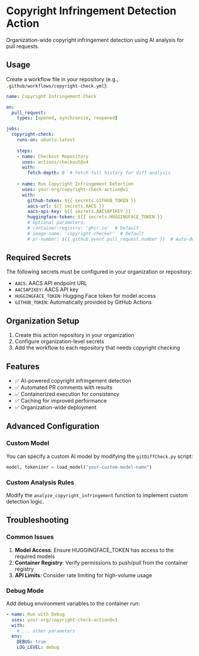 # Copyright Infringement Detection Action

Organization-wide copyright infringement detection using AI analysis for pull requests.

## Usage

Create a workflow file in your repository (e.g., `.github/workflows/copyright-check.yml`):

```yaml
name: Copyright Infringement Check

on:
  pull_request:
    types: [opened, synchronize, reopened]

jobs:
  copyright-check:
    runs-on: ubuntu-latest
    
    steps:
    - name: Checkout Repository
      uses: actions/checkout@v4
      with:
        fetch-depth: 0  # Fetch full history for diff analysis
    
    - name: Run Copyright Infringement Detection
      uses: your-org/copyright-check-action@v1
      with:
        github-token: ${{ secrets.GITHUB_TOKEN }}
        aacs-url: ${{ secrets.AACS }}
        aacs-api-key: ${{ secrets.AACSAPIKEY }}
        huggingface-token: ${{ secrets.HUGGINGFACE_TOKEN }}
        # Optional parameters:
        # container-registry: 'ghcr.io'  # Default
        # image-name: 'copyright-checker'  # Default
        # pr-number: ${{ github.event.pull_request.number }}  # Auto-detected
```

## Required Secrets

The following secrets must be configured in your organization or repository:

- `AACS`: AACS API endpoint URL
- `AACSAPIKEY`: AACS API key  
- `HUGGINGFACE_TOKEN`: Hugging Face token for model access
- `GITHUB_TOKEN`: Automatically provided by GitHub Actions

## Organization Setup

1. Create this action repository in your organization
2. Configure organization-level secrets
3. Add the workflow to each repository that needs copyright checking

## Features

- ✅ AI-powered copyright infringement detection
- ✅ Automated PR comments with results
- ✅ Containerized execution for consistency
- ✅ Caching for improved performance
- ✅ Organization-wide deployment

## Advanced Configuration

### Custom Model

You can specify a custom AI model by modifying the `gitDiffCheck.py` script:

```python
model, tokenizer = load_model("your-custom-model-name")
```

### Custom Analysis Rules

Modify the `analyze_copyright_infringement` function to implement custom detection logic.

## Troubleshooting

### Common Issues

1. **Model Access**: Ensure HUGGINGFACE_TOKEN has access to the required models
2. **Container Registry**: Verify permissions to push/pull from the container registry
3. **API Limits**: Consider rate limiting for high-volume usage

### Debug Mode

Add debug environment variables to the container run:

```yaml
- name: Run with Debug
  uses: your-org/copyright-check-action@v1
  with:
    # ... other parameters
  env:
    DEBUG: true
    LOG_LEVEL: debug
```